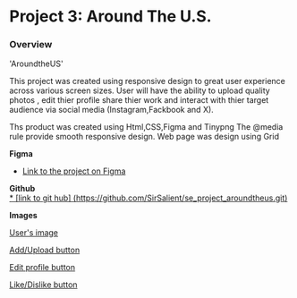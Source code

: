 # Project 3: Around The U.S.

### Overview  


'AroundtheUS'



This project was created using responsive design to great user experience across various screen sizes.
User will have the ability to upload quality photos , edit thier profile 
share thier work and interact with thier target audience via social media (Instagram,Fackbook and X).





Ths product was created using Html,CSS,Figma and Tinypng
The @media rule provide smooth responsive design.
Web page was design using Grid
  
**Figma**  
  
* [Link to the project on Figma](https://www.figma.com/file/ii4xxsJ0ghevUOcssTlHZv/Sprint-3%3A-Around-the-US?node-id=0%3A1)  


**Github**  
[* \[link to git hub\] (https://github.com/SirSalient/se_project_aroundtheus.git)](https://github.com/SirSalient/se_project_aroundtheus.git)
  
**Images**  
  
[User's image](https://www.figma.com/design/ii4xxsJ0ghevUOcssTlHZv/Sprint-3%3A-Around-the-US?node-id=6432-197&t=giuqKh9vI5SxNaLP-4)  

[Add/Upload button](https://www.figma.com/design/ii4xxsJ0ghevUOcssTlHZv/Sprint-3%3A-Around-the-US?node-id=6432-147&t=giuqKh9vI5SxNaLP-4)  

[Edit profile button](https://www.figma.com/design/ii4xxsJ0ghevUOcssTlHZv/Sprint-3%3A-Around-the-US?node-id=6432-147&t=giuqKh9vI5SxNaLP-4)  


[Like/Dislike button](https://www.figma.com/design/ii4xxsJ0ghevUOcssTlHZv/Sprint-3%3A-Around-the-US?node-id=6432-147&t=giuqKh9vI5SxNaLP-4) 

